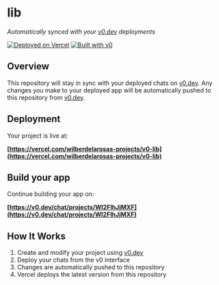 # lib

*Automatically synced with your [v0.dev](https://v0.dev) deployments*

[![Deployed on Vercel](https://img.shields.io/badge/Deployed%20on-Vercel-black?style=for-the-badge&logo=vercel)](https://vercel.com/wilberdelarosas-projects/v0-lib)
[![Built with v0](https://img.shields.io/badge/Built%20with-v0.dev-black?style=for-the-badge)](https://v0.dev/chat/projects/Wl2FIhJjMXF)

## Overview

This repository will stay in sync with your deployed chats on [v0.dev](https://v0.dev).
Any changes you make to your deployed app will be automatically pushed to this repository from [v0.dev](https://v0.dev).

## Deployment

Your project is live at:

**[https://vercel.com/wilberdelarosas-projects/v0-lib](https://vercel.com/wilberdelarosas-projects/v0-lib)**

## Build your app

Continue building your app on:

**[https://v0.dev/chat/projects/Wl2FIhJjMXF](https://v0.dev/chat/projects/Wl2FIhJjMXF)**

## How It Works

1. Create and modify your project using [v0.dev](https://v0.dev)
2. Deploy your chats from the v0 interface
3. Changes are automatically pushed to this repository
4. Vercel deploys the latest version from this repository
